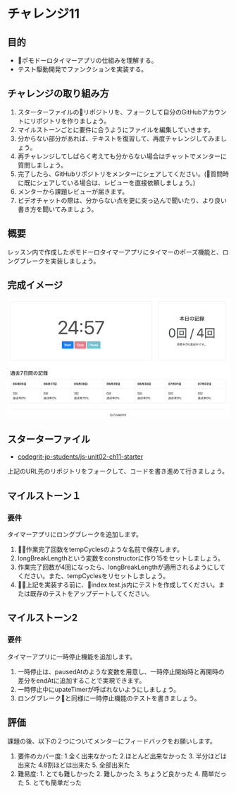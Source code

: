# チャレンジ11

## 目的

- ポモドーロタイマーアプリの仕組みを理解する。
- テスト駆動開発でファンクションを実装する。

## チャレンジの取り組み方

1. スターターファイルのリポジトリを、フォークして自分のGitHubアカウントにリポジトリを作りましょう。
2. マイルストーンごとに要件に合うようにファイルを編集していきます。
3. 分からない部分があれば、テキストを復習して、再度チャレンジしてみましょう。
4. 再チャレンジしてしばらく考えても分からない場合はチャットでメンターに質問しましょう。
5. 完了したら、GitHubリポジトリをメンターにシェアしてください。(質問時に既にシェアしている場合は、レビューを直接依頼しましょう。)
6. メンターから課題レビューが届きます。
7. ビデオチャットの際は、分からない点を更に突っ込んで聞いたり、より良い書き方を聞いてみましょう。

## 概要

レッスン内で作成したポモドーロタイマーアプリにタイマーのポーズ機能と、ロングブレークを実装しましょう。

## 完成イメージ

![challenge-final](../images/challenge-final.png)

## スターターファイル

- [codegrit-jp-students/js-unit02-ch11-starter](https://github.com/codegrit-jp-students/js-unit02-ch11-starter)

上記のURL先のリポジトリをフォークして、コードを書き進めて行きましょう。

## マイルストーン１

### 要件

タイマーアプリにロングブレークを追加します。

1. 作業完了回数をtempCyclesのような名前で保存します。
2. longBreakLengthという変数をconstructorに作り15をセットしましょう。
3. 作業完了回数が4回になったら、longBreakLengthが適用されるようにしてください。また、tempCyclesをリセットしましょう。
4. 上記を実装する前に、index.test.js内にテストを作成してください。または既存のテストをアップデートしてください。

## マイルストーン2

### 要件

タイマーアプリに一時停止機能を追加します。

1. 一時停止は、pausedAtのような変数を用意し、一時停止開始時と再開時の差分をendAtに追加することで実現できます。
2. 一時停止中にupateTimerが呼ばれないようにしましょう。
3. ロングブレークと同様に一時停止機能のテストを書きましょう。

## 評価

課題の後、以下の２つについてメンターにフィードバックをお願いします。

1. 要件のカバー度: 1.全く出来なかった 2.ほとんど出来なかった 3. 半分ほどは出来た 4.8割ほどは出来た 5. 全部出来た
2. 難易度: 1. とても難しかった 2. 難しかった 3. ちょうど良かった 4. 簡単だった 5. とても簡単だった
